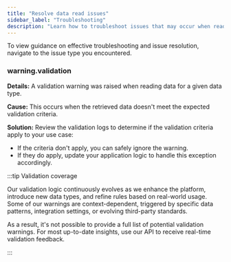 ```yaml
---
title: "Resolve data read issues"
sidebar_label: "Troubleshooting"
description: "Learn how to troubleshoot issues that may occur when reading data"
---
```


To view guidance on effective troubleshooting and issue resolution, navigate to the issue type you encountered.

### warning.validation<a name="warning.validation"></a>

**Details:** A validation warning was raised when reading data for a given data type.

**Cause:** This occurs when the retrieved data doesn't meet the expected validation criteria.

**Solution:**
Review the validation logs to determine if the validation criteria apply to your use case:
* If the criteria don't apply, you can safely ignore the warning.
* If they do apply, update your application logic to handle this exception accordingly.

:::tip Validation coverage

Our validation logic continuously evolves as we enhance the platform, introduce new data types, and refine rules based on real-world usage. Some of our warnings are context-dependent, triggered by specific data patterns, integration settings, or evolving third-party standards.

As a result, it's not possible to provide a full list of potential validation warnings. For most up-to-date insights, use our API to receive real-time validation feedback.

:::
